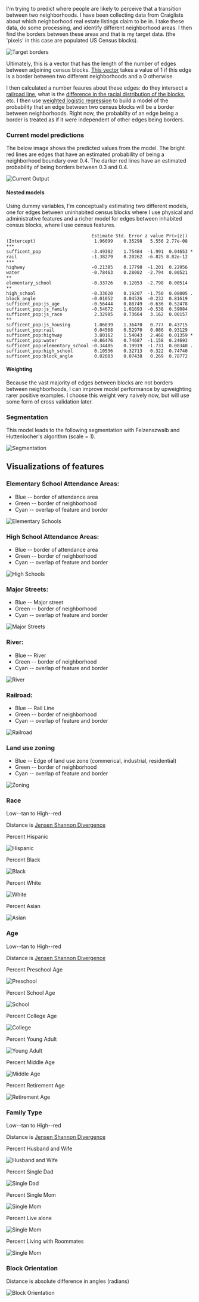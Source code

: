 I'm trying to predict where people are likely to perceive that a transition between two neighborhoods.
I have been collecting data from Craiglists about which neighborhood real estate listings claim to be in. I take
these data, do some processing, and identify different neighborhood areas. I then find the borders between these areas
and that is my target data. (the 'pixels' in this case are populated US Census blocks). 

![Target borders](images/border.png)

Ultimately, this is a vector that has the length of the number of edges between adjoining census blocks. [This vector](images/data/border.csv) 
takes a value of 1 if this edge is a border between two different neighborhoods and a 0 otherwise. 

I then calculated a number feaures about these edges: do they intersect a [railroad line](images/data/rail_intersects.csv), what is the [difference in 
the racial distribution of the blocks](images/data/js_race.csv), etc. I then use [weighted logistic regression](logistic.R) to build a model
of the probability that an edge between two census blocks will be a border between neighborhoods. Right now,
the probabilty of an edge being a border is treated as if it were independent of other edges being borders. 

### Current model predictions

The below image shows the predicted values from the model. The bright red lines are edges that have an estimated probability
of being a neighborhood boundary over 0.4. The darker red lines have an estimated probability of being borders between
0.3 and 0.4. 

![Current Output](images/logistic.png)

#### Nested models

Using dummy variables, I'm conceptually estimating two different models, one for edges
between uninhabited census blocks where I use physical and administrative features and a richer model for edges
between inhabited census blocks, where I use census features.

```
                                Estimate Std. Error z value Pr(>|z|)    
(Intercept)                      1.96099    0.35298   5.556 2.77e-08 ***
sufficent_pop                   -3.49302    1.75484  -1.991  0.04653 *  
rail                            -1.38279    0.20262  -6.825 8.82e-12 ***
highway                         -0.21385    0.17798  -1.201  0.22956    
water                           -0.78463    0.28082  -2.794  0.00521 ** 
elementary_school               -0.33726    0.12053  -2.798  0.00514 ** 
high_school                     -0.33620    0.19207  -1.750  0.08005 .  
block_angle                     -0.01052    0.04526  -0.232  0.81619    
sufficent_pop:js_age            -0.56444    0.88749  -0.636  0.52478    
sufficent_pop:js_family         -0.54672    1.01693  -0.538  0.59084    
sufficent_pop:js_race            2.32905    0.73664   3.162  0.00157 ** 
sufficent_pop:js_housing         1.06039    1.36470   0.777  0.43715    
sufficent_pop:rail               0.04568    0.52970   0.086  0.93129    
sufficent_pop:highway            3.80162    1.54043   2.468  0.01359 *  
sufficent_pop:water             -0.86476    0.74687  -1.158  0.24693    
sufficent_pop:elementary_school -0.34485    0.19919  -1.731  0.08340 .  
sufficent_pop:high_school        0.10536    0.32713   0.322  0.74740    
sufficent_pop:block_angle        0.02003    0.07438   0.269  0.78772 
```

#### Weighting

Because the vast majority of edges between blocks are not borders between neighborhoods, I can improve model
performance by upweighting rarer positive examples. I choose this weight very naively now, but will use some form 
of cross validation later.

### Segmentation
This model leads to the following segmentation with Felzenszwalb and Huttenlocher's algorithm (scale = 1). 

![Segmentation](images/segments.png)




## Visualizations of features
### Elementary School Attendance Areas: 
* Blue -- border of attendance area
* Green -- border of neighborhood
* Cyan -- overlap of feature and border
 

![Elementary Schools](images/elementary_schools.png)

### High School Attendance Areas: 
* Blue -- border of attendance area
* Green -- border of neighborhood
* Cyan -- overlap of feature and border
 

![High Schools](images/high_schools.png)

### Major Streets: 
* Blue -- Major street
* Green -- border of neighborhood
* Cyan -- overlap of feature and border
 

![Major Streets](images/major_streets.png)
 
### River: 
* Blue -- River
* Green -- border of neighborhood
* Cyan -- overlap of feature and border
 

![River](images/water.png)

### Railroad: 
* Blue -- Rail Line
* Green -- border of neighborhood
* Cyan -- overlap of feature and border
 

![Railroad](images/railroad.png)


### Land use zoning 
* Blue -- Edge of land use zone (commerical, industrial, residential)
* Green -- border of neighborhood
* Cyan -- overlap of feature and border
 


![Zoning](images/zoning.png)

### Race 
Low--tan to High--red

Distance is [Jensen Shannon Divergence](http://en.wikipedia.org/wiki/Jensen%E2%80%93Shannon_divergence)

Percent Hispanic

![Hispanic](images/hispanic.png) 

Percent Black

![Black](images/black.png)

Percent White

![White](images/white.png)

Percent Asian

![Asian](images/asian.png)

### Age
Low--tan to High--red

Distance is [Jensen Shannon Divergence](http://en.wikipedia.org/wiki/Jensen%E2%80%93Shannon_divergence)


Percent Preschool Age

![Preschool](images/preschool.png) 

Percent School Age

![School](images/school.png)

Percent College Age

![College](images/college.png)

Percent Young Adult

![Young Adult](images/young_adult.png)

Percent Middle Age

![Middle Age](images/middle_age.png)

Percent Retirement Age

![Retirement Age](images/retired.png)

### Family Type
Low--tan to High--red

Distance is [Jensen Shannon Divergence](http://en.wikipedia.org/wiki/Jensen%E2%80%93Shannon_divergence)


Percent Husband and Wife

![Husband and Wife](images/husband_wife.png) 

Percent Single Dad

![Single Dad](images/single_dad.png) 

Percent Single Mom

![Single Mom](images/single_mom.png) 

Percent Live alone

![Single Mom](images/living_along.png) 

Percent Living with Roommates

![Single Mom](images/roommates.png) 

### Block Orientation

Distance is absolute difference in angles (radians)

![Block Orientation](images/block_orientation.png) 
